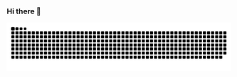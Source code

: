 ### Hi there 👋

  ![Snake animation](https://github.com/Luizfelipess/LuizFelipess/blob/output/github-contribution-grid-snake.svg)
